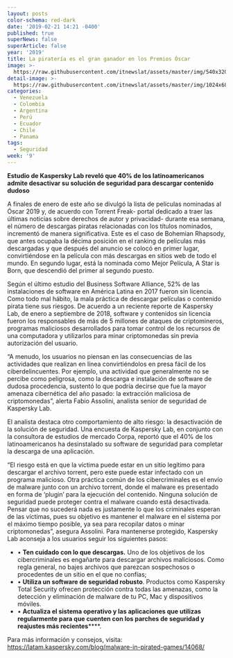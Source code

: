 ```yaml
---
layout: posts
color-schema: red-dark
date: '2019-02-21 14:21 -0400'
published: true
superNews: false
superArticle: false
year: '2019'
title: La piratería es el gran ganador en los Premios Óscar
image: >-
  https://raw.githubusercontent.com/itnewslat/assets/master/img/540x320/Premios-Oscar-p.jpg
detail-image: >-
  https://raw.githubusercontent.com/itnewslat/assets/master/img/1024x680/Premios-Oscar-g.jpg
categories:
  - Venezuela
  - Colombia
  - Argentina
  - Perú
  - Ecuador
  - Chile
  - Panama
tags:
  - Seguridad
week: '9'
---
```

**Estudio de Kaspersky Lab reveló que 40% de los latinoamericanos admite desactivar su solución de seguridad para descargar contenido dudoso**

A finales de enero de este año se divulgó la lista de películas nominadas al Óscar 2019 y, de acuerdo con Torrent Freak- portal dedicado a traer las últimas noticias sobre derechos de autor y privacidad- durante esa semana, el número de descargas piratas relacionadas con los títulos nominados, incrementó de manera significativa. Este es el caso de Bohemian Rhapsody, que antes ocupaba la décima posición en el ranking de películas más descargadas y que después del anuncio se colocó en primer lugar, convirtiéndose en la película con más descargas en sitios web de todo el mundo. En segundo lugar, está la nominada como Mejor Película, A Star is Born, que descendió del primer al segundo puesto. 

Según el último estudio del Business Software Alliance, 52% de las instalaciones de software en América Latina en 2017 fueron sin licencia. Como todo mal hábito, la mala práctica de descargar películas o contenido pirata tiene sus riesgos. De acuerdo a un reciente reporte de Kaspersky Lab, de enero a septiembre de 2018, software y contenidos sin licencia fueron los responsables de más de 5 millones de ataques de criptomineros, programas maliciosos desarrollados para tomar control de los recursos de una computadora y utilizarlos para minar criptomonedas sin previa autorización del usuario. 

“A menudo, los usuarios no piensan en las consecuencias de las actividades que realizan en línea convirtiéndolos en presa fácil de los ciberdelincuentes. Por ejemplo, una actividad que generalmente no se percibe como peligrosa, como la descarga e instalación de software de dudosa procedencia, sustentó lo que podría decirse que fue la mayor amenaza cibernética del año pasado: la extracción maliciosa de criptomonedas”, alerta Fabio Assolini, analista senior de seguridad de Kaspersky Lab.
 
El analista destaca otro comportamiento de alto riesgo: la desactivación de la solución de seguridad. Una encuesta de Kaspersky Lab, en conjunto con la consultora de estudios de mercado Corpa, reportó que el 40% de los latinoamericanos ha desinstalado su software de seguridad para completar la descarga de una aplicación. 

“El riesgo está en que la víctima puede estar en un sitio legítimo para descargar el archivo torrent, pero este puede estar infectado con un programa malicioso. Otra práctica común de los cibercriminales es el envío de malware junto con un archivo torrent, donde el malware es presentado en forma de ‘plugin’ para la ejecución del contenido. Ninguna solución de seguridad puede proteger contra el malware cuando está desactivada. Pensar que no sucederá nada es justamente lo que los criminales esperan de las víctimas, pues su objetivo es mantener el malware en el sistema por el máximo tiempo posible, ya sea para recopilar datos o minar criptomonedas”, asegura Assolini.
Para mantenerse protegido, Kaspersky Lab aconseja a los usuarios seguir los siguientes pasos:

- •	**Ten cuidado con lo que descargas.** Uno de los objetivos de los cibercriminales es engañarte para descargar archivos maliciosos. Como regla general, no bajes archivos que parezcan sospechosos o procedentes de un sitio en el que no confías;
- •	**Utiliza un software de seguridad robusto**. Productos como Kaspersky Total Security ofrecen protección contra todas las amenazas, como la detección y eliminación de malware de tu PC, Mac y dispositivos móviles.
- •	**Actualiza el sistema operativo y las aplicaciones que utilizas regularmente para que cuenten con los parches de seguridad y reajustes más recientes******.


Para más información y consejos, visita: https://latam.kaspersky.com/blog/malware-in-pirated-games/14068/  

